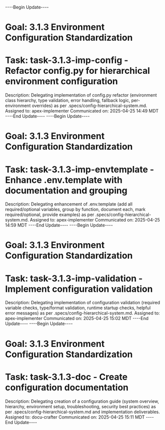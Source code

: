 ----Begin Update----
# Goal: 3.1.3 Environment Configuration Standardization
# Task: task-3.1.3-imp-config - Refactor config.py for hierarchical environment configuration
Description: Delegating implementation of config.py refactor (environment class hierarchy, type validation, error handling, fallback logic, per-environment overrides) as per .specs/config-hierarchical-system.md.
Assigned to: apex-implementer
Communicated on: 2025-04-25 14:49 MDT
----End Update----
----Begin Update----
# Goal: 3.1.3 Environment Configuration Standardization
# Task: task-3.1.3-imp-envtemplate - Enhance .env.template with documentation and grouping
Description: Delegating enhancement of .env.template (add all required/optional variables, group by function, document each, mark required/optional, provide examples) as per .specs/config-hierarchical-system.md.
Assigned to: apex-implementer
Communicated on: 2025-04-25 14:59 MDT
----End Update----
----Begin Update----
# Goal: 3.1.3 Environment Configuration Standardization
# Task: task-3.1.3-imp-validation - Implement configuration validation
Description: Delegating implementation of configuration validation (required variable checks, type/format validation, runtime startup checks, helpful error messages) as per .specs/config-hierarchical-system.md.
Assigned to: apex-implementer
Communicated on: 2025-04-25 15:02 MDT
----End Update----
----Begin Update----
# Goal: 3.1.3 Environment Configuration Standardization
# Task: task-3.1.3-doc - Create configuration documentation
Description: Delegating creation of a configuration guide (system overview, hierarchy, environment setup, troubleshooting, security best practices) as per .specs/config-hierarchical-system.md and implementation deliverables.
Assigned to: docu-crafter
Communicated on: 2025-04-25 15:11 MDT
----End Update----